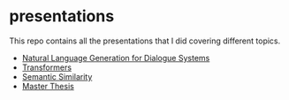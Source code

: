 # presentations
This repo contains all the presentations that I did covering different topics.

- [Natural Language Generation for Dialogue Systems](https://github.com/mrcmoresi/presentations/tree/master/NLG)
- [Transformers](https://github.com/mrcmoresi/presentations/tree/master/transfomers)
- [Semantic Similarity](https://github.com/mrcmoresi/presentations/tree/master/semantic_similarity)
- [Master Thesis](https://github.com/mrcmoresi/presentations/tree/master/msc_presentation)
